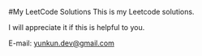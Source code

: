 #My LeetCode Solutions
This is my Leetcode solutions. 

I will appreciate it if this is helpful to you.

E-mail: yunkun.dev@gmail.com

